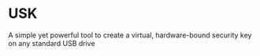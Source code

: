 # USK
A simple yet powerful tool to create a virtual, hardware-bound security key on any standard USB drive
